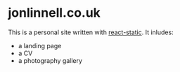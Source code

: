 # jonlinnell.co.uk

This is a personal site written with [react-static](https://github.com/nozzle/react-static). It inludes:
- a landing page
- a CV
- a photography gallery
